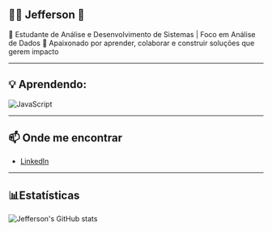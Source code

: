 ## 👨‍💻 Jefferson 👋

🚀 Estudante de Análise e Desenvolvimento de Sistemas | Foco em Análise de Dados
🤝 Apaixonado por aprender, colaborar e construir soluções que gerem impacto

---

## 💡 Aprendendo:

![JavaScript](https://img.shields.io/badge/-JavaScript-0D1117?style=for-the-badge&logo=javascript&labelColor=0D1117&textColor=0D1117)&nbsp;

---

## 📫 Onde me encontrar
- [LinkedIn](https://www.linkedin.com/in/jefferson-dos-santos-746900181/)

---

## 📊Estatísticas
![Jefferson's GitHub stats](https://github-readme-stats.vercel.app/api?username=JeffersonB1994&show_icons=true)
